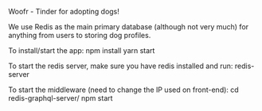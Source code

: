 Woofr - Tinder for adopting dogs!

We use Redis as the main primary database (although not very much) for anything from users to storing dog profiles.

To install/start the app:
   npm install
   yarn start

To start the redis server, make sure you have redis installed and run:
   redis-server

To start the middleware (need to change the IP used on front-end):
   cd redis-graphql-server/
   npm start